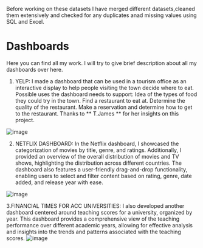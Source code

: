 Before working on these datasets I have merged different datasets,cleaned them extensively and checked for any duplicates anad missing values using SQL and Excel.
# Dashboards
Here you can find all my work. I will try to give brief description about all my dashboards over here.

1. YELP:
I made a dashboard that can be used in a tourism office as an interactive display to help people visiting the town decide where to eat. Possible uses the dashboard needs to support:
 Idea of the types of food they could try in the town.
 Find a restaurant to eat at.
 Determine the quality of the restaurant.
 Make a reservation and determine how to get to the restaurant.  Thanks to ** T.James ** for her insights on this project.

![image](https://github.com/HemanthEnuguri/Dashboards/assets/127071265/7039554f-511f-40ee-8fbc-2220049f99c3)






2. NETFLIX DASHBOARD:
In the Netflix dashboard, I showcased the categorization of movies by title, genre, and ratings. Additionally, I provided an overview of the overall distribution of movies and TV shows, highlighting the distribution across different countries. The dashboard also features a user-friendly drag-and-drop functionality, enabling users to select and filter content based on rating, genre, date added, and release year with ease.

![image](https://github.com/HemanthEnuguri/Dashboards/assets/127071265/9f60fe39-65ce-4970-af6d-6c35f6cec9b8)






3.FINANCIAL TIMES FOR ACC UNIVERSITIES:
I also developed another dashboard centered around teaching scores for a university, organized by year. This dashboard provides a comprehensive view of the teaching performance over different academic years, allowing for effective analysis and insights into the trends and patterns associated with the teaching scores.
![image](https://github.com/HemanthEnuguri/Dashboards/assets/127071265/82032117-3ab5-469e-80d1-b891fd265beb)
